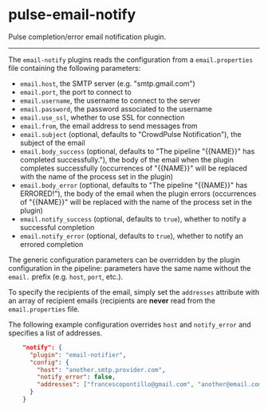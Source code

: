 pulse-email-notify
==================

Pulse completion/error email notification plugin.

------------------

The `email-notify` plugins reads the configuration from a `email.properties` file containing the following parameters:

  * `email.host`, the SMTP server (e.g. "smtp.gmail.com")
  * `email.port`, the port to connect to
  * `email.username`, the username to connect to the server
  * `email.password`, the password associated to the username
  * `email.use_ssl`, whether to use SSL for connection
  * `email.from`, the email address to send messages from
  * `email.subject` (optional, defaults to "CrowdPulse Notification"), the subject of the email
  * `email.body_success` (optional, defaults to "The pipeline "{{NAME}}" has completed successfully."), 
    the body of the email when the plugin completes successfully (occurrences of "{{NAME}}" will be replaced with the 
    name of the process set in the plugin)
  * `email.body_error` (optional, defaults to "The pipeline "{{NAME}}" has ERRORED!"), 
    the body of the email when the plugin errors (occurrences of "{{NAME}}" will be replaced with the name of the 
    process set in the plugin)
  * `email.notify_success` (optional, defaults to `true`), whether to notify a successful completion
  * `email.notify_error` (optional, defaults to `true`), whether to notify an errored completion
    
The generic configuration parameters can be overridden by the plugin configuration in the pipeline: parameters have the
same name without the `email.` prefix (e.g. `host`, `port`, etc.).

To specify the recipients of the email, simply set the `addresses` attribute with an array of recipient emails
(recipients are **never** read from the `email.properties` file.

The following example configuration overrides `host` and `notify_error` and specifies a list of addresses.

```json
    "notify": {
      "plugin": "email-notifier",
      "config": {
        "host": "another.smtp.provider.com",
        "notify_error": false,
        "addresses": ["francescopontillo@gmail.com", "another@email.com"]
      }
    }
```
